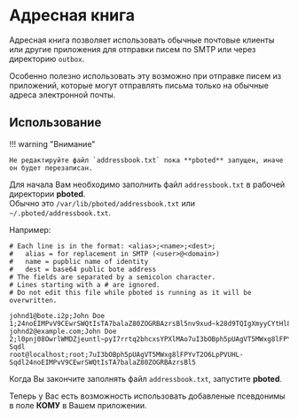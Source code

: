 # Адресная книга

Адресная книга позволяет использовать обычные почтовые клиенты или другие приложения для отправки писем по SMTP или через директорию `outbox`.

Особенно полезно использовать эту возможно при отправке писем из приложений, которые могут отправлять письма только на обычные адреса электронной почты.

## Использование

!!! warning "Внимание"

    Не редактируйте файл `addressbook.txt` пока **pboted** запущен, иначе он будет перезаписан.

Для начала Вам необходимо заполнить файл `addressbook.txt` в рабочей директории **pboted**.  
Обычно это `/var/lib/pboted/addressbook.txt` или `~/.pboted/addressbook.txt`.

Например:

```
# Each line is in the format: <alias>;<name>;<dest>;
#   alias = for replacement in SMTP (<user>@<domain>)
#   name = pupblic name of identity
#   dest = base64 public bote address
# The fields are separated by a semicolon character.
# Lines starting with a # are ignored.
# Do not edit this file while pboted is running as it will be overwritten.

johnd1@bote.i2p;John Doe 1;24noEIMPvV9CEwrSWQtIsTA7balaZ80ZOGRBAzrsBl5nv9xud~k28d9TQIgXmyyCYtHl8PJASAFDeefSc6EJ81
johnd2@example.com;John Doe 2;l0pnj08OwrlWMDZjeuntl~pyI7rrtq2bhcxsYPXlMAo7uI3bOBph5pUAgVT5MWxg8lFPYvT2O6LpPVUHL-Sqdl
root@localhost;root;7uI3bOBph5pUAgVT5MWxg8lFPYvT2O6LpPVUHL-Sqdl24noEIMPvV9CEwrSWQtIsTA7balaZ80ZOGRBAzrsBl5

```

Когда Вы закончите заполнять файл `addressbook.txt`, запустите **pboted**.   

Теперь у Вас есть возможность использовать добавленые псевдонимы в поле **КОМУ** в Вашем приложении. 
